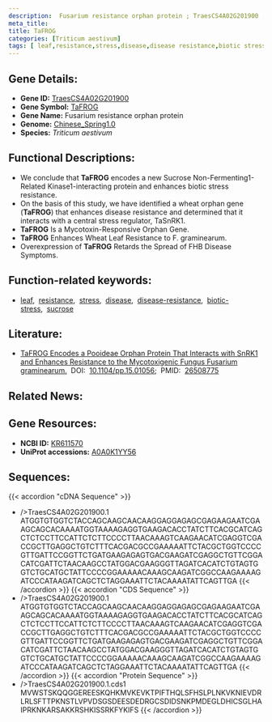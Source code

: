```yaml
---
description:  Fusarium resistance orphan protein ; TraesCS4A02G201900 ; Triticum aestivum
meta_title:
title: TaFROG
categories: [Triticum aestivum]
tags: [ leaf,resistance,stress,disease,disease resistance,biotic stress,sucrose ]
---
```


## Gene Details:
- **Gene ID:**	[TraesCS4A02G201900](http://202.194.139.32/cgi-bin/geneDetail.py?search=TraesCS4A02G201900)
- **Gene Symbol:** <u>TaFROG</u>
- **Gene Name:**  Fusarium resistance orphan protein
- **Genome:** [Chinese_Spring1.0](https://ensembl.gramene.org/Triticum_aestivum/Info/Index)
- **Species:** *Triticum aestivum*

## Functional Descriptions:
   - We conclude that **TaFROG** encodes a new Sucrose Non-Fermenting1-Related Kinase1-interacting protein and enhances biotic stress resistance.
   - On the basis of this study, we have identified a wheat orphan gene (**TaFROG**) that enhances disease resistance and determined that it interacts with a central stress regulator, TaSnRK1.
   - **TaFROG** Is a Mycotoxin-Responsive Orphan Gene.
   - **TaFROG** Enhances Wheat Leaf Resistance to F. graminearum.
   - Overexpression of **TaFROG** Retards the Spread of FHB Disease Symptoms.

## Function-related keywords:
   - [leaf](/tags/leaf/),&nbsp;&nbsp;[resistance](/tags/resistance/),&nbsp;&nbsp;[stress](/tags/stress/),&nbsp;&nbsp;[disease](/tags/disease/),&nbsp;&nbsp;[disease-resistance](/tags/disease-resistance/),&nbsp;&nbsp;[biotic-stress](/tags/biotic-stress/),&nbsp;&nbsp;[sucrose](/tags/sucrose/)

## Literature:
   - [TaFROG Encodes a Pooideae Orphan Protein That Interacts with SnRK1 and Enhances Resistance to the Mycotoxigenic Fungus Fusarium graminearum.]( https://academic.oup.com/plphys/article/169/4/2895/6114242?login=true)&nbsp;&nbsp;DOI:&nbsp;&nbsp;[10.1104/pp.15.01056](https://academic.oup.com/plphys/article/169/4/2895/6114242?login=true);&nbsp;&nbsp;PMID:&nbsp;&nbsp;[26508775](https://pubmed.ncbi.nlm.nih.gov/26508775/)

## Related News:

## Gene Resources:
- **NCBI ID:**  [KR611570](https://www.ncbi.nlm.nih.gov/gene/?term=KR611570)
- **UniProt accessions:** [A0A0K1YY56](https://www.uniprot.org/uniprotkb/A0A0K1YY56/entry)



## Sequences:
{{< accordion "cDNA Sequence" >}}
- />TraesCS4A02G201900.1<br>
ATGGTGTGGTCTACCAGCAAGCAACAAGGAGGAGAGCGAGAAGAATCGAAGCAGCACAAAATGGTAAAAGAGGTGAAGACACCTATCTTCACGCATCAGCTCTCCTTCCATTCTCTTCCCCTTAACAAAGTCAAGAACATCGAGGTCGACCGCTTGAGGCTGTCTTTCACGACGCCGAAAAATTCTACGCTGGTCCCCGTTGATTCCGGTTCTGATGAAGAGAGTGACGAAGATCGAGGCTGTTCGGACATCGATTCTAACAAGCCTATGGACGAAGGGTTAGATCACATCTGTAGTGGTCTGCATGCTATTCCCCGGAAAAACAAAGCAAGATCGGCCAAGAAAAGATCCCATAAGATCAGCTCTAGGAAATTCTACAAAATATTCAGTTGA
{{< /accordion >}}
{{< accordion "CDS Sequence" >}}
- />TraesCS4A02G201900.1<br>
ATGGTGTGGTCTACCAGCAAGCAACAAGGAGGAGAGCGAGAAGAATCGAAGCAGCACAAAATGGTAAAAGAGGTGAAGACACCTATCTTCACGCATCAGCTCTCCTTCCATTCTCTTCCCCTTAACAAAGTCAAGAACATCGAGGTCGACCGCTTGAGGCTGTCTTTCACGACGCCGAAAAATTCTACGCTGGTCCCCGTTGATTCCGGTTCTGATGAAGAGAGTGACGAAGATCGAGGCTGTTCGGACATCGATTCTAACAAGCCTATGGACGAAGGGTTAGATCACATCTGTAGTGGTCTGCATGCTATTCCCCGGAAAAACAAAGCAAGATCGGCCAAGAAAAGATCCCATAAGATCAGCTCTAGGAAATTCTACAAAATATTCAGTTGA
{{< /accordion >}}
{{< accordion "Protein Sequence" >}}
- />TraesCS4A02G201900.1.cds1<br>
MVWSTSKQQGGEREESKQHKMVKEVKTPIFTHQLSFHSLPLNKVKNIEVDRLRLSFTTPKNSTLVPVDSGSDEESDEDRGCSDIDSNKPMDEGLDHICSGLHAIPRKNKARSAKKRSHKISSRKFYKIFS
{{< /accordion >}}
